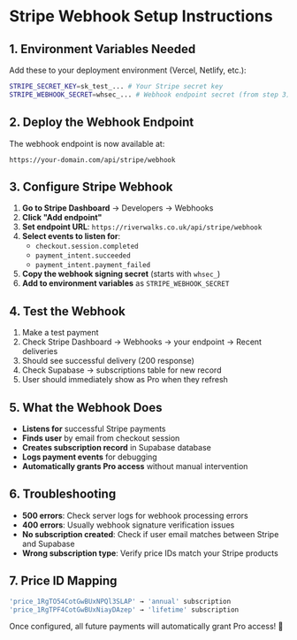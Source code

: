 # Stripe Webhook Setup Instructions

## 1. Environment Variables Needed

Add these to your deployment environment (Vercel, Netlify, etc.):

```bash
STRIPE_SECRET_KEY=sk_test_... # Your Stripe secret key
STRIPE_WEBHOOK_SECRET=whsec_... # Webhook endpoint secret (from step 3)
```

## 2. Deploy the Webhook Endpoint

The webhook endpoint is now available at:
```
https://your-domain.com/api/stripe/webhook
```

## 3. Configure Stripe Webhook

1. **Go to Stripe Dashboard** → Developers → Webhooks
2. **Click "Add endpoint"**
3. **Set endpoint URL**: `https://riverwalks.co.uk/api/stripe/webhook`
4. **Select events to listen for**:
   - `checkout.session.completed`
   - `payment_intent.succeeded` 
   - `payment_intent.payment_failed`
5. **Copy the webhook signing secret** (starts with `whsec_`)
6. **Add to environment variables** as `STRIPE_WEBHOOK_SECRET`

## 4. Test the Webhook

1. Make a test payment
2. Check Stripe Dashboard → Webhooks → your endpoint → Recent deliveries
3. Should see successful delivery (200 response)
4. Check Supabase → subscriptions table for new record
5. User should immediately show as Pro when they refresh

## 5. What the Webhook Does

- **Listens for** successful Stripe payments
- **Finds user** by email from checkout session
- **Creates subscription record** in Supabase database
- **Logs payment events** for debugging
- **Automatically grants Pro access** without manual intervention

## 6. Troubleshooting

- **500 errors**: Check server logs for webhook processing errors
- **400 errors**: Usually webhook signature verification issues
- **No subscription created**: Check if user email matches between Stripe and Supabase
- **Wrong subscription type**: Verify price IDs match your Stripe products

## 7. Price ID Mapping

```typescript
'price_1RgTO54CotGwBUxNPQl3SLAP' → 'annual' subscription
'price_1RgTPF4CotGwBUxNiayDAzep' → 'lifetime' subscription
```

Once configured, all future payments will automatically grant Pro access! 🚀